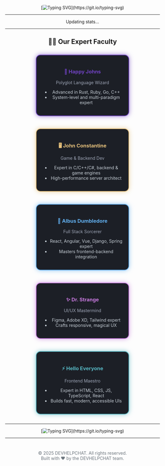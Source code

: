 <div align="center">

[![Typing SVG](https://readme-typing-svg.demolab.com?font=Fira+Code&weight=700&size=30&pause=1200&color=6f42c1&width=700&lines=Welcome+to+DEVHELPCHAT!;Learn+All+Programming+Languages+For+Free!)](https://git.io/typing-svg)

---

<!-- STATS-START -->
Updating stats... <!-- this will be replaced by the script -->
<!-- STATS-END -->

---

## 👩‍🏫 Our Expert Faculty

<div style="display:flex; justify-content:center; flex-wrap:wrap; gap:40px; margin:30px 0; max-width:960px;">

<div style="background:#1c1f26; border: 2px solid #6f42c1; border-radius:15px; padding:20px; width:260px; box-shadow: 0 0 15px #6f42c1aa; color:#c9d1d9;">
<h3 style="color:#6f42c1;">🎩 Happy Johns</h3>
<p style="color:#a0a8b9;">Polyglot Language Wizard</p>
<ul>
<li>Advanced in Rust, Ruby, Go, C++</li>
<li>System-level and multi-paradigm expert</li>
</ul>
</div>

<div style="background:#1c1f26; border: 2px solid #e5c07b; border-radius:15px; padding:20px; width:260px; box-shadow: 0 0 15px #e5c07baa; color:#c9d1d9;">
<h3 style="color:#e5c07b;">🖥️ John Constantine</h3>
<p style="color:#a0a8b9;">Game & Backend Dev</p>
<ul>
<li>Expert in C/C++/C#, backend & game engines</li>
<li>High-performance server architect</li>
</ul>
</div>

<div style="background:#1c1f26; border: 2px solid #61afef; border-radius:15px; padding:20px; width:260px; box-shadow: 0 0 15px #61afefaa; color:#c9d1d9;">
<h3 style="color:#61afef;">🧙 Albus Dumbledore</h3>
<p style="color:#a0a8b9;">Full Stack Sorcerer</p>
<ul>
<li>React, Angular, Vue, Django, Spring expert</li>
<li>Masters frontend-backend integration</li>
</ul>
</div>

<div style="background:#1c1f26; border: 2px solid #c678dd; border-radius:15px; padding:20px; width:260px; box-shadow: 0 0 15px #c678ddaa; color:#c9d1d9;">
<h3 style="color:#c678dd;">✨ Dr. Strange</h3>
<p style="color:#a0a8b9;">UI/UX Mastermind</p>
<ul>
<li>Figma, Adobe XD, Tailwind expert</li>
<li>Crafts responsive, magical UX</li>
</ul>
</div>

<div style="background:#1c1f26; border: 2px solid #56b6c2; border-radius:15px; padding:20px; width:260px; box-shadow: 0 0 15px #56b6c2aa; color:#c9d1d9;">
<h3 style="color:#56b6c2;">⚡ Hello Everyone</h3>
<p style="color:#a0a8b9;">Frontend Maestro</p>
<ul>
<li>Expert in HTML, CSS, JS, TypeScript, React</li>
<li>Builds fast, modern, accessible UIs</li>
</ul>
</div>

</div>

---

[![Typing SVG](https://readme-typing-svg.demolab.com?font=Fira+Code&weight=700&size=26&pause=1500&color=6f42c1&width=600&lines=Empowering+Developers+Worldwide!;Join+Us+And+Build+The+Future!)](https://git.io/typing-svg)

---

<div align="center" style="font-size: 14px; color:#6c757d; margin-top:40px;">
  &copy; 2025 DEVHELPCHAT. All rights reserved. <br/>
  Built with ❤️ by the DEVHELPCHAT team.
</div>

</div>
